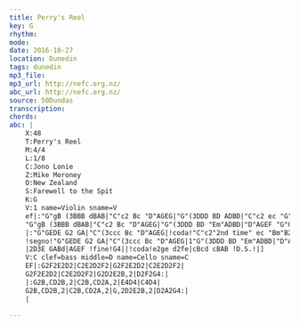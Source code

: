 ```yaml
---
title: Perry's Reel
key: G
rhythm: 
mode:
date: 2016-10-27
location: Dunedin
tags: dunedin
mp3_file:
mp3_url: http://nefc.org.nz/
abc_url: http://nefc.org.nz/
source: 50Dundas
transcription:
chords: 
abc: |
    X:48
    T:Perry's Reel
    M:4/4
    L:1/8
    C:Jono Lonie
    Z:Mike Moroney
    O:New Zealand
    S:Farewell to the Spit
    K:G
    V:1 name=Violin sname=V
    ef|:"G"gB (3BBB dBAB|"C"c2 Bc "D"AGEG|"G"(3DDD BD ADBD|"C"c2 ec "G"Bc"D"Af|
    "G"gB (3BBB dBAB|"C"c2 Bc "D"AGEG|"G"(3DDD BD "Em"ADBD|"D"AGEF "G"G3 G:|
    |:"G"GEDE G2 GA|"C"(3ccc Bc "D"AGEG|!coda!"C"c2"2nd time" ec "Bm"B2 dB &\ e2 ge d2 fd|"Am"AGAB "D"AGEF &\cBcd cBAB|
    !segno!"G"GEDE G2 GA|"C"(3ccc Bc "D"AGEG|1"G"(3DDD BD "Em"ADBD|"D"AGEF "G"G3G:|
    |2D3E GABd|AGEF !fine!G4||!coda!e2ge d2fe|cBcd cBAB !D.S.!|]
    V:C clef=bass middle=D name=Cello sname=C
    EF|:G2F2E2D2|C2E2D2F2|G2F2E2D2|C2E2D2F2|
    G2F2E2D2|C2E2D2F2|G2D2E2B,2|D2F2G4:|
    |:G2B,CD2B,2|C2B,CD2A,2|E4D4|C4D4|
    G2B,CD2B,2|C2B,CD2A,2|G,2D2E2B,2|D2A2G4:|
    |                   

---
```

